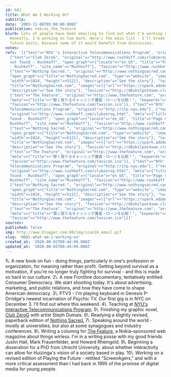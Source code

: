 ```yaml
---
id: 681
title: What Am I Working On?
subtitle: 
date: '2003-11-06T05:00:00.000Z'
publication: nokias_the_feature
blurb: Lots of people have been emailing to find out what I'm working on right now.
  Honestly, I'm working on too much. Here's the main list - I'll break it down in
  future posts, because some of it would benefit from discussion.
notes: 
refs: '[{"text"=>"NYU''s Interactive Telecommunications Program", "original"=>"http://itp.nyu.edu"},
  {"text"=>"Club ZeroG", "original"=>"http://www.rushkoff.com/clubzerog.html", "meta"=>{"title"=>"Page
  not found - Rushkoff", "open_graph"=>{"locale"=>"en_US", "title"=>"Page not found
  - Rushkoff", "site_name"=>"Rushkoff"}, "favicon"=>"http://www.rushkoff.com/favicon-16x16.png"}},
  {"text"=>"Nothing Sacred.", "original"=>"http://www.nothingsacred.com", "meta"=>{"title"=>"NothingSacred.com",
  "open_graph"=>{"title"=>"NothingSacred.com", "type"=>"website", "images"=>[{"url"=>"https://spark.adobe.com/page/zo9vC9iLinhzj/embed.jpg?buster=1596303111951",
  "width"=>1024, "height"=>512}], "description"=>"See the story"}, "twitter_card"=>{"card"=>"summary_large_image",
  "title"=>"NothingSacred.com", "images"=>[{"url"=>"https://spark.adobe.com/page/zo9vC9iLinhzj/embed.jpg?buster=1596303111951"}],
  "description"=>"See the story"}, "favicon"=>"http://d6uhzlpot4xwe.cloudfront.net/runtime/1.22/images/favicon.ico"}},
  {"text"=>"The Feature", "original"=>"http://www.thefeature.com", "archive"=>"http://web.archive.org/web/20160314043531/http://www.thefeature.com/",
  "meta"=>{"title"=>"賢く借りるキャッシング審査・ローンを比較！", "keywords"=>["キャッシング", "借りる", "審査", "ローン"],
  "favicon"=>"http://www.thefeature.com/favicon.ico"}}, {"text"=>"NYU''s Interactive
  Telecommunications Program", "original"=>"http://itp.nyu.edu"}, {"text"=>"Club ZeroG",
  "original"=>"http://www.rushkoff.com/clubzerog.html", "meta"=>{"title"=>"Page not
  found - Rushkoff", "open_graph"=>{"locale"=>"en_US", "title"=>"Page not found -
  Rushkoff", "site_name"=>"Rushkoff"}, "favicon"=>"http://www.rushkoff.com/favicon-16x16.png"}},
  {"text"=>"Nothing Sacred.", "original"=>"http://www.nothingsacred.com", "meta"=>{"title"=>"NothingSacred.com",
  "open_graph"=>{"title"=>"NothingSacred.com", "type"=>"website", "images"=>[{"url"=>"https://spark.adobe.com/page/zo9vC9iLinhzj/embed.jpg?buster=1596303111951",
  "width"=>1024, "height"=>512}], "description"=>"See the story"}, "twitter_card"=>{"card"=>"summary_large_image",
  "title"=>"NothingSacred.com", "images"=>[{"url"=>"https://spark.adobe.com/page/zo9vC9iLinhzj/embed.jpg?buster=1596303111951"}],
  "description"=>"See the story"}, "favicon"=>"http://d6uhzlpot4xwe.cloudfront.net/runtime/1.22/images/favicon.ico"}},
  {"text"=>"The Feature", "original"=>"http://www.thefeature.com", "archive"=>"http://web.archive.org/web/20160314043531/http://www.thefeature.com/",
  "meta"=>{"title"=>"賢く借りるキャッシング審査・ローンを比較！", "keywords"=>["キャッシング", "借りる", "審査", "ローン"],
  "favicon"=>"http://www.thefeature.com/favicon.ico"}}, {"text"=>"NYU''s Interactive
  Telecommunications Program", "original"=>"http://itp.nyu.edu"}, {"text"=>"Club ZeroG",
  "original"=>"http://www.rushkoff.com/clubzerog.html", "meta"=>{"title"=>"Page not
  found - Rushkoff", "open_graph"=>{"locale"=>"en_US", "title"=>"Page not found -
  Rushkoff", "site_name"=>"Rushkoff"}, "favicon"=>"http://www.rushkoff.com/favicon-16x16.png"}},
  {"text"=>"Nothing Sacred.", "original"=>"http://www.nothingsacred.com", "meta"=>{"title"=>"NothingSacred.com",
  "open_graph"=>{"title"=>"NothingSacred.com", "type"=>"website", "images"=>[{"url"=>"https://spark.adobe.com/page/zo9vC9iLinhzj/embed.jpg?buster=1596303111951",
  "width"=>1024, "height"=>512}], "description"=>"See the story"}, "twitter_card"=>{"card"=>"summary_large_image",
  "title"=>"NothingSacred.com", "images"=>[{"url"=>"https://spark.adobe.com/page/zo9vC9iLinhzj/embed.jpg?buster=1596303111951"}],
  "description"=>"See the story"}, "favicon"=>"http://d6uhzlpot4xwe.cloudfront.net/runtime/1.22/images/favicon.ico"}},
  {"text"=>"The Feature", "original"=>"http://www.thefeature.com", "archive"=>"http://web.archive.org/web/20160314043531/http://www.thefeature.com/",
  "meta"=>{"title"=>"賢く借りるキャッシング審査・ローンを比較！", "keywords"=>["キャッシング", "借りる", "審査", "ローン"],
  "favicon"=>"http://www.thefeature.com/favicon.ico"}}]'
sources: 
published: false
img: http://www.blogger.com:80/img/icon18_email.gif
slug: '0681-what-am-i-working-on'
created_at: '2020-08-02T00:44:09.000Z'
updated_at: '2020-08-02T00:44:09.000Z'
---
```

1\\. A new book on fun - doing things, particularly in one's profession or organization, for meaning rather than profit. Getting beyond survival as a motivation, if you're no longer truly fighting for survival - and this is made so hard in our culture.
2\\. A new Frontline documentary, tentatively entitled Consumer Democracy. We start shooting today. It's about advertising, marketing, and public relations, and how they have come to shape American democracy.
3\\. PTV3 - I'm playing keyboard in Genesis P-Orridge's newest incarnation of Psychic TV. Our first gig is in NYC on December 3. I'll find out where this weekend.
4\\. Teaching at [NYU's Interactive Telecommunications Program](http://itp.nyu.edu).
5\\. Finishing my graphic novel, [Club ZeroG](http://www.rushkoff.com/clubzerog.html) with artist Steph Dumais.
6\\. Readying a slightly revised, paperback edition of [Nothing Sacred.](http://www.nothingsacred.com)
7\\. Speaking around the world - mostly at universities, but also at some synagogues and industry conferences.
8\\. Writing a columng for [The Feature](http://www.thefeature.com), a Nokia-sponsored web magazine about things wirless. I'm in a writing posse with my good friends Justin Hall, Mark Frauenfelder, and Howard Rheingold.
9\\. Beginning a disseration for a PhD from Utrecht University, about whether interactivity can allow for Huizinga's vision of a society based in play.
10\\. Working on a revised edition of Playing the Future - retitled "ScreenAgers," and with a more critical assessment than I had back in 1995 of the promise of digital media for young people.
